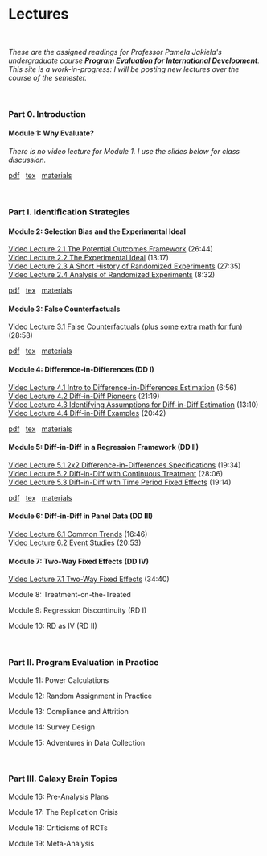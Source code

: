 # Lectures  

<br>

_These are the assigned readings for Professor Pamela Jakiela's undergraduate course **Program Evaluation for International Development**.  This site is a work-in-progress:  I will be posting new lectures over the course of the semester._  

<br>

### Part 0. Introduction  

#### Module 1:  Why Evaluate?  

_There is no video lecture for Module 1.  I use the slides below for class discussion._  
  
[pdf](https://pjakiela.github.io/ECON379/lectures/L1-why-evaluate/ECON379-L1-Why-Evaluate-PUBLIC.pdf) &nbsp; 
[tex](https://pjakiela.github.io/ECON379/lectures/L1-why-evaluate/ECON379-L1-Why-Evaluate-PUBLIC.tex) &nbsp; 
[materials](https://github.com/pjakiela/ECON379/tree/gh-pages/lectures/L1-why-evaluate/)  

<br>

### Part I. Identification Strategies  

#### Module 2:  Selection Bias and the Experimental Ideal  
[Video Lecture 2.1 The Potential Outcomes Framework](https://vimeo.com/512774637) (26:44)  
[Video Lecture 2.2 The Experimental Ideal](https://vimeo.com/512966906) (13:17)  
[Video Lecture 2.3 A Short History of Randomized Experiments](https://vimeo.com/512975354) (27:35)  
[Video Lecture 2.4 Analysis of Randomized Experiments](https://vimeo.com/512992481) (8:32)  
  
[pdf](https://pjakiela.github.io/ECON379/lectures/L2-selection-bias/ECON379-L2-Selection-Bias-PUBLIC.pdf) &nbsp; 
[tex](https://pjakiela.github.io/ECON379/lectures/L2-selection-bias/ECON379-L2-Selection-Bias-PUBLIC.tex) &nbsp; 
[materials](https://github.com/pjakiela/ECON379/tree/gh-pages/lectures/L2-selection-bias/)  

#### Module 3:  False Counterfactuals  

[Video Lecture 3.1 False Counterfactuals (plus some extra math for fun)](https://vimeo.com/514022439) (28:58)  

[pdf](https://pjakiela.github.io/ECON379/lectures/L3-false-counterfactuals/ECON379-L3-False-Counterfactuals-PUBLIC.pdf) &nbsp; 
[tex](https://pjakiela.github.io/ECON379/lectures/L3-false-counterfactuals/ECON379-L3-False-Counterfactuals-PUBLIC.tex) &nbsp; 
[materials](https://github.com/pjakiela/ECON379/tree/gh-pages/lectures/L3-false-counterfactuals/) 

#### Module 4: Difference-in-Differences (DD I)  
[Video Lecture 4.1 Intro to Difference-in-Differences Estimation](https://vimeo.com/514391221) (6:56)  
[Video Lecture 4.2 Diff-in-Diff Pioneers](https://vimeo.com/514413880) (21:19)  
[Video Lecture 4.3 Identifying Assumptions for Diff-in-Diff Estimation](https://vimeo.com/514395275) (13:10)  
[Video Lecture 4.4 Diff-in-Diff Examples](https://vimeo.com/514402706) (20:42)  
  
[pdf](https://pjakiela.github.io/ECON379/lectures/L4-DD1/ECON379-L4-DD1-PUBLIC.pdf) &nbsp; 
[tex](https://pjakiela.github.io/ECON379/lectures/L4-DD1/ECON379-L4-DD1-PUBLIC.tex) &nbsp; 
[materials](https://github.com/pjakiela/ECON379/tree/gh-pages/lectures/L4-DD1/)  

#### Module 5: Diff-in-Diff in a Regression Framework (DD II)  

[Video Lecture 5.1 2x2 Difference-in-Differences Specifications](https://vimeo.com/519322102) (19:34)  
[Video Lecture 5.2 Diff-in-Diff with Continuous Treatment](https://vimeo.com/519353161) (28:06)  
[Video Lecture 5.3 Diff-in-Diff with Time Period Fixed Effects](https://vimeo.com/519490929) (19:14)  
  
[pdf](https://pjakiela.github.io/ECON379/lectures/L5-DD2/ECON379-L5-DD2-PUBLIC.pdf) &nbsp; 
[tex](https://pjakiela.github.io/ECON379/lectures/L5-DD2/ECON379-L5-DD2-PUBLIC.tex) &nbsp; 
[materials](https://github.com/pjakiela/ECON379/tree/gh-pages/lectures/L5-DD2/)  

#### Module 6: Diff-in-Diff in Panel Data (DD III)  
[Video Lecture 6.1 Common Trends](https://vimeo.com/520477838) (16:46)  
[Video Lecture 6.2 Event Studies](https://vimeo.com/520481698) (20:53)  

#### Module 7: Two-Way Fixed Effects (DD IV)  
[Video Lecture 7.1 Two-Way Fixed Effects](https://vimeo.com/520567600) (34:40)  

Module 8: Treatment-on-the-Treated

Module 9: Regression Discontinuity (RD I)  

Module 10: RD as IV (RD II)  

<br> 

### Part II. Program Evaluation in Practice  

Module 11: Power Calculations  

Module 12: Random Assignment in Practice  

Module 13: Compliance and Attrition  

Module 14: Survey Design

Module 15: Adventures in Data Collection  

<br>

### Part III.  Galaxy Brain Topics  

Module 16: Pre-Analysis Plans  

Module 17: The Replication Crisis  

Module 18: Criticisms of RCTs

Module 19: Meta-Analysis  



